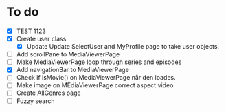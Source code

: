 # To do

- [x] TEST 1123
- [x] Create user class 
  - [x] Update Update SelectUser and MyProfile page to take user objects.
- [ ] Add scrollPane to MediaViewerPage
- [ ] Make MediaViewerPage loop through series and episodes
- [x] Add navigationBar to MediaViewerPage
- [ ] Check if isMovie() on MediaViewerPage når den loades.
- [ ] Make image on MEdiaViewerPage correct aspect video
- [ ] Create AllGenres page
- [ ] Fuzzy search